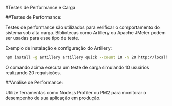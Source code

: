 #Testes de Performance e Carga

##Testes de Performance:

Testes de performance são utilizados para verificar o comportamento do sistema sob alta carga. Bibliotecas como Artillery ou Apache JMeter podem ser usadas para esse tipo de teste.

Exemplo de instalação e configuração do Artillery:

```bash
npm install -g artillery artillery quick --count 10 -n 20 http://localhost:3000
```

O comando acima executa um teste de carga simulando 10 usuários realizando 20 requisições.

##Análise de Performance:

Utilize ferramentas como Node.js Profiler ou PM2 para monitorar o desempenho de sua aplicação em produção.
